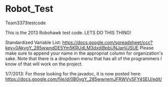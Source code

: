 Robot_Test
==========

Team3373testcode

This is the 2013 Robohawk test code. LETS DO THIS THING!

Standardized Variable List: https://docs.google.com/spreadsheet/ccc?key=0AkygY_285wwndDE5Ym5KRUdLM3dxdjBpbUNJanVJSUE
Please make sure to append your name in the appropriat column for organization's sake. Note that there is a dropdown menu that has all of the programmers I know of that will work on the project.

1/7/2013: For those looking for the javadoc, it is now posted here: https://docs.google.com/file/d/0B0ygY_285wwnemJFRWVvSFY4SEU/edit/
